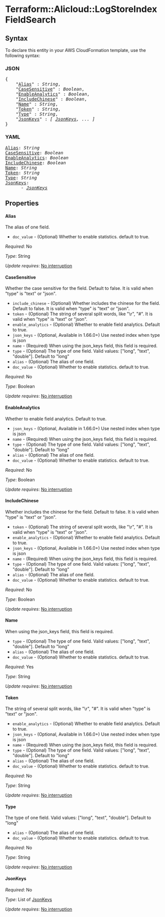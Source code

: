 # Terraform::Alicloud::LogStoreIndex FieldSearch

## Syntax

To declare this entity in your AWS CloudFormation template, use the following syntax:

### JSON

<pre>
{
    "<a href="#alias" title="Alias">Alias</a>" : <i>String</i>,
    "<a href="#casesensitive" title="CaseSensitive">CaseSensitive</a>" : <i>Boolean</i>,
    "<a href="#enableanalytics" title="EnableAnalytics">EnableAnalytics</a>" : <i>Boolean</i>,
    "<a href="#includechinese" title="IncludeChinese">IncludeChinese</a>" : <i>Boolean</i>,
    "<a href="#name" title="Name">Name</a>" : <i>String</i>,
    "<a href="#token" title="Token">Token</a>" : <i>String</i>,
    "<a href="#type" title="Type">Type</a>" : <i>String</i>,
    "<a href="#jsonkeys" title="JsonKeys">JsonKeys</a>" : <i>[ <a href="fieldsearch-jsonkeys.md">JsonKeys</a>, ... ]</i>
}
</pre>

### YAML

<pre>
<a href="#alias" title="Alias">Alias</a>: <i>String</i>
<a href="#casesensitive" title="CaseSensitive">CaseSensitive</a>: <i>Boolean</i>
<a href="#enableanalytics" title="EnableAnalytics">EnableAnalytics</a>: <i>Boolean</i>
<a href="#includechinese" title="IncludeChinese">IncludeChinese</a>: <i>Boolean</i>
<a href="#name" title="Name">Name</a>: <i>String</i>
<a href="#token" title="Token">Token</a>: <i>String</i>
<a href="#type" title="Type">Type</a>: <i>String</i>
<a href="#jsonkeys" title="JsonKeys">JsonKeys</a>: <i>
      - <a href="fieldsearch-jsonkeys.md">JsonKeys</a></i>
</pre>

## Properties

#### Alias

The alias of one field.
* `doc_value` - (Optional) Whether to enable statistics. default to true.

_Required_: No

_Type_: String

_Update requires_: [No interruption](https://docs.aws.amazon.com/AWSCloudFormation/latest/UserGuide/using-cfn-updating-stacks-update-behaviors.html#update-no-interrupt)

#### CaseSensitive

Whether the case sensitive for the field. Default to false. It is valid when "type" is "text" or "json".
* `include_chinese` - (Optional) Whether includes the chinese for the field. Default to false. It is valid when "type" is "text" or "json".
* `token` - (Optional) The string of several split words, like "\r", "#". It is valid when "type" is "text" or "json".
* `enable_analytics` - (Optional) Whether to enable field analytics. Default to true.
* `json_keys` - (Optional, Available in 1.66.0+) Use nested index when type is json
* `name` - (Required) When using the json_keys field, this field is required.
* `type` - (Optional) The type of one field. Valid values: ["long", "text", "double"]. Default to "long"
* `alias` - (Optional) The alias of one field.
* `doc_value` - (Optional) Whether to enable statistics. default to true.

_Required_: No

_Type_: Boolean

_Update requires_: [No interruption](https://docs.aws.amazon.com/AWSCloudFormation/latest/UserGuide/using-cfn-updating-stacks-update-behaviors.html#update-no-interrupt)

#### EnableAnalytics

Whether to enable field analytics. Default to true.
* `json_keys` - (Optional, Available in 1.66.0+) Use nested index when type is json
* `name` - (Required) When using the json_keys field, this field is required.
* `type` - (Optional) The type of one field. Valid values: ["long", "text", "double"]. Default to "long"
* `alias` - (Optional) The alias of one field.
* `doc_value` - (Optional) Whether to enable statistics. default to true.

_Required_: No

_Type_: Boolean

_Update requires_: [No interruption](https://docs.aws.amazon.com/AWSCloudFormation/latest/UserGuide/using-cfn-updating-stacks-update-behaviors.html#update-no-interrupt)

#### IncludeChinese

Whether includes the chinese for the field. Default to false. It is valid when "type" is "text" or "json".
* `token` - (Optional) The string of several split words, like "\r", "#". It is valid when "type" is "text" or "json".
* `enable_analytics` - (Optional) Whether to enable field analytics. Default to true.
* `json_keys` - (Optional, Available in 1.66.0+) Use nested index when type is json
* `name` - (Required) When using the json_keys field, this field is required.
* `type` - (Optional) The type of one field. Valid values: ["long", "text", "double"]. Default to "long"
* `alias` - (Optional) The alias of one field.
* `doc_value` - (Optional) Whether to enable statistics. default to true.

_Required_: No

_Type_: Boolean

_Update requires_: [No interruption](https://docs.aws.amazon.com/AWSCloudFormation/latest/UserGuide/using-cfn-updating-stacks-update-behaviors.html#update-no-interrupt)

#### Name

When using the json_keys field, this field is required.
* `type` - (Optional) The type of one field. Valid values: ["long", "text", "double"]. Default to "long"
* `alias` - (Optional) The alias of one field.
* `doc_value` - (Optional) Whether to enable statistics. default to true.

_Required_: Yes

_Type_: String

_Update requires_: [No interruption](https://docs.aws.amazon.com/AWSCloudFormation/latest/UserGuide/using-cfn-updating-stacks-update-behaviors.html#update-no-interrupt)

#### Token

The string of several split words, like "\r", "#". It is valid when "type" is "text" or "json".
* `enable_analytics` - (Optional) Whether to enable field analytics. Default to true.
* `json_keys` - (Optional, Available in 1.66.0+) Use nested index when type is json
* `name` - (Required) When using the json_keys field, this field is required.
* `type` - (Optional) The type of one field. Valid values: ["long", "text", "double"]. Default to "long"
* `alias` - (Optional) The alias of one field.
* `doc_value` - (Optional) Whether to enable statistics. default to true.

_Required_: No

_Type_: String

_Update requires_: [No interruption](https://docs.aws.amazon.com/AWSCloudFormation/latest/UserGuide/using-cfn-updating-stacks-update-behaviors.html#update-no-interrupt)

#### Type

The type of one field. Valid values: ["long", "text", "double"]. Default to "long"
* `alias` - (Optional) The alias of one field.
* `doc_value` - (Optional) Whether to enable statistics. default to true.

_Required_: No

_Type_: String

_Update requires_: [No interruption](https://docs.aws.amazon.com/AWSCloudFormation/latest/UserGuide/using-cfn-updating-stacks-update-behaviors.html#update-no-interrupt)

#### JsonKeys

_Required_: No

_Type_: List of <a href="fieldsearch-jsonkeys.md">JsonKeys</a>

_Update requires_: [No interruption](https://docs.aws.amazon.com/AWSCloudFormation/latest/UserGuide/using-cfn-updating-stacks-update-behaviors.html#update-no-interrupt)

